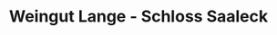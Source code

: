 ---
title: "Weingut Lange - Schloss Saaleck"
url: /hammelburg/weingut-lange-schloss-saaleck/
shop: Wein
---